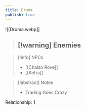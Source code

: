 ```yaml
---
title: Druma
publish: true
---
```

![[Druma.webp]]
> [!warning] Enemies
> - 

> [!info] NPCs
> - [[Chalzo Rove]]
> - [[Kefra]]

> [!abstract] Notes
> - Trading Goes Crazy

Relationship: 1